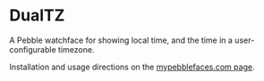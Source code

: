 # DualTZ

A Pebble watchface for showing local time, and the time in a
user-configurable timezone.

Installation and usage directions on the [mypebblefaces.com page](http://www.mypebblefaces.com/view?fID=5432&aName=stibbons&pageTitle=DualTZ&auID=6748).
